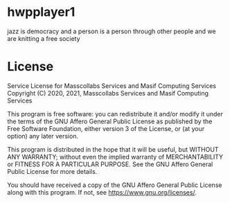 # hwpplayer1

jazz is democracy and a person is a person through other people and we are knitting a free society 

# License

Service License for Masscollabs Services and Masif Computing Services
Copyright (C) 2020, 2021, Masscollabs Services and Masif Computing Services

This program is free software: you can redistribute it and/or modify
it under the terms of the GNU Affero General Public License as published
by the Free Software Foundation, either version 3 of the License, or
(at your option) any later version.

This program is distributed in the hope that it will be useful,
but WITHOUT ANY WARRANTY; without even the implied warranty of
MERCHANTABILITY or FITNESS FOR A PARTICULAR PURPOSE.  See the
GNU Affero General Public License for more details.

You should have received a copy of the GNU Affero General Public License
along with this program.  If not, see <https://www.gnu.org/licenses/>.


